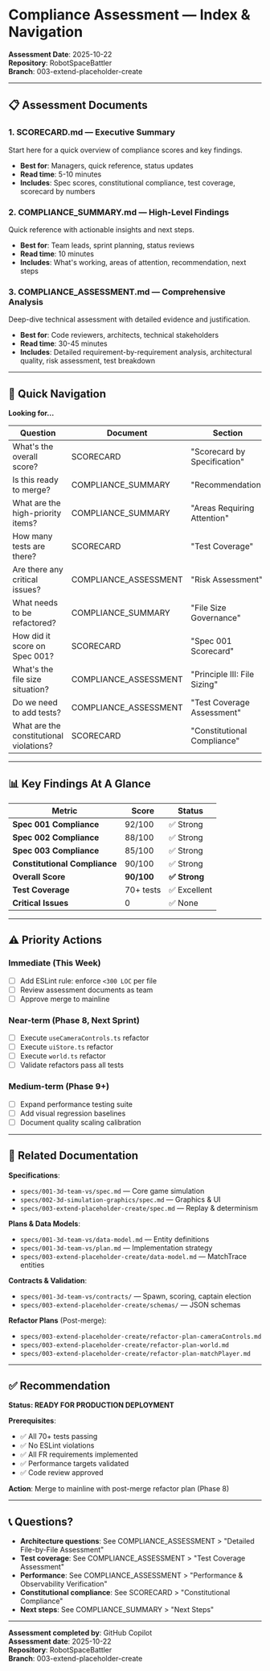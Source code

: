 # Compliance Assessment — Index & Navigation

**Assessment Date**: 2025-10-22  
**Repository**: RobotSpaceBattler  
**Branch**: 003-extend-placeholder-create

---

## 📋 Assessment Documents

### 1. **SCORECARD.md** — Executive Summary
Start here for a quick overview of compliance scores and key findings.

- **Best for**: Managers, quick reference, status updates
- **Read time**: 5-10 minutes
- **Includes**: Spec scores, constitutional compliance, test coverage, scorecard by numbers

### 2. **COMPLIANCE_SUMMARY.md** — High-Level Findings
Quick reference with actionable insights and next steps.

- **Best for**: Team leads, sprint planning, status reviews
- **Read time**: 10 minutes
- **Includes**: What's working, areas of attention, recommendation, next steps

### 3. **COMPLIANCE_ASSESSMENT.md** — Comprehensive Analysis
Deep-dive technical assessment with detailed evidence and justification.

- **Best for**: Code reviewers, architects, technical stakeholders
- **Read time**: 30-45 minutes
- **Includes**: Detailed requirement-by-requirement analysis, architectural quality, risk assessment, test breakdown

---

## 🎯 Quick Navigation

**Looking for...**

| Question | Document | Section |
|----------|----------|---------|
| What's the overall score? | SCORECARD | "Scorecard by Specification" |
| Is this ready to merge? | COMPLIANCE_SUMMARY | "Recommendation" |
| What are the high-priority items? | COMPLIANCE_SUMMARY | "Areas Requiring Attention" |
| How many tests are there? | SCORECARD | "Test Coverage" |
| Are there any critical issues? | COMPLIANCE_ASSESSMENT | "Risk Assessment" |
| What needs to be refactored? | COMPLIANCE_SUMMARY | "File Size Governance" |
| How did it score on Spec 001? | SCORECARD | "Spec 001 Scorecard" |
| What's the file size situation? | COMPLIANCE_ASSESSMENT | "Principle III: File Sizing" |
| Do we need to add tests? | COMPLIANCE_ASSESSMENT | "Test Coverage Assessment" |
| What are the constitutional violations? | SCORECARD | "Constitutional Compliance" |

---

## 📊 Key Findings At A Glance

| Metric | Score | Status |
|--------|-------|--------|
| **Spec 001 Compliance** | 92/100 | ✅ Strong |
| **Spec 002 Compliance** | 88/100 | ✅ Strong |
| **Spec 003 Compliance** | 85/100 | ✅ Strong |
| **Constitutional Compliance** | 90/100 | ✅ Strong |
| **Overall Score** | **90/100** | **✅ Strong** |
| **Test Coverage** | 70+ tests | ✅ Excellent |
| **Critical Issues** | 0 | ✅ None |

---

## ⚠️ Priority Actions

### Immediate (This Week)
- [ ] Add ESLint rule: enforce `<300 LOC` per file
- [ ] Review assessment documents as team
- [ ] Approve merge to mainline

### Near-term (Phase 8, Next Sprint)
- [ ] Execute `useCameraControls.ts` refactor
- [ ] Execute `uiStore.ts` refactor  
- [ ] Execute `world.ts` refactor
- [ ] Validate refactors pass all tests

### Medium-term (Phase 9+)
- [ ] Expand performance testing suite
- [ ] Add visual regression baselines
- [ ] Document quality scaling calibration

---

## 📁 Related Documentation

**Specifications**:
- `specs/001-3d-team-vs/spec.md` — Core game simulation
- `specs/002-3d-simulation-graphics/spec.md` — Graphics & UI
- `specs/003-extend-placeholder-create/spec.md` — Replay & determinism

**Plans & Data Models**:
- `specs/001-3d-team-vs/data-model.md` — Entity definitions
- `specs/001-3d-team-vs/plan.md` — Implementation strategy
- `specs/003-extend-placeholder-create/data-model.md` — MatchTrace entities

**Contracts & Validation**:
- `specs/001-3d-team-vs/contracts/` — Spawn, scoring, captain election
- `specs/003-extend-placeholder-create/schemas/` — JSON schemas

**Refactor Plans** (Post-merge):
- `specs/003-extend-placeholder-create/refactor-plan-cameraControls.md`
- `specs/003-extend-placeholder-create/refactor-plan-world.md`
- `specs/003-extend-placeholder-create/refactor-plan-matchPlayer.md`

---

## ✅ Recommendation

**Status: READY FOR PRODUCTION DEPLOYMENT**

**Prerequisites**:
- ✅ All 70+ tests passing
- ✅ No ESLint violations
- ✅ All FR requirements implemented
- ✅ Performance targets validated
- ✅ Code review approved

**Action**: Merge to mainline with post-merge refactor plan (Phase 8)

---

## 📞 Questions?

- **Architecture questions**: See COMPLIANCE_ASSESSMENT > "Detailed File-by-File Assessment"
- **Test coverage**: See COMPLIANCE_ASSESSMENT > "Test Coverage Assessment"
- **Performance**: See COMPLIANCE_ASSESSMENT > "Performance & Observability Verification"
- **Constitutional compliance**: See SCORECARD > "Constitutional Compliance"
- **Next steps**: See COMPLIANCE_SUMMARY > "Next Steps"

---

**Assessment completed by**: GitHub Copilot  
**Assessment date**: 2025-10-22  
**Repository**: RobotSpaceBattler  
**Branch**: 003-extend-placeholder-create
